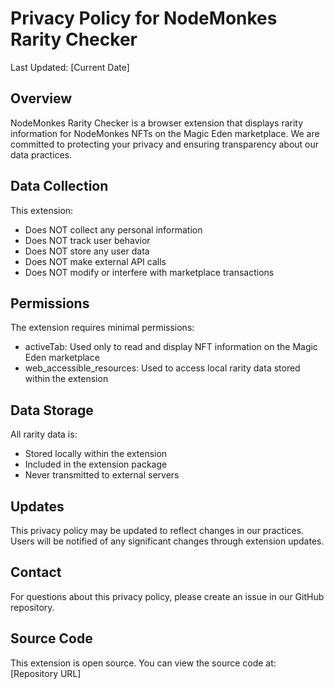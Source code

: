 # Privacy Policy for NodeMonkes Rarity Checker

Last Updated: [Current Date]

## Overview
NodeMonkes Rarity Checker is a browser extension that displays rarity information for NodeMonkes NFTs on the Magic Eden marketplace. We are committed to protecting your privacy and ensuring transparency about our data practices.

## Data Collection
This extension:
- Does NOT collect any personal information
- Does NOT track user behavior
- Does NOT store any user data
- Does NOT make external API calls
- Does NOT modify or interfere with marketplace transactions

## Permissions
The extension requires minimal permissions:
- activeTab: Used only to read and display NFT information on the Magic Eden marketplace
- web_accessible_resources: Used to access local rarity data stored within the extension

## Data Storage
All rarity data is:
- Stored locally within the extension
- Included in the extension package
- Never transmitted to external servers

## Updates
This privacy policy may be updated to reflect changes in our practices. Users will be notified of any significant changes through extension updates.

## Contact
For questions about this privacy policy, please create an issue in our GitHub repository.

## Source Code
This extension is open source. You can view the source code at: [Repository URL]
